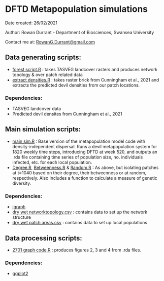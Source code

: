# DFTD Metapopulation simulations

Date created: 26/02/2021

Author: Rowan Durrant - Department of Biosciences, Swansea University 

Contact me at: RowanG.Durrant@gmail.com


## Data generating scripts:
- [forest script.R](R%20Code/forest%20script.R) : takes TASVEG landcover rasters and produces network topology & over patch related data
- [extract densities.R](R%20Code/extract%20densities.R) : takes raster brick from Cunningham et al., 2021 and extracts the predicted devil densities from our patch locations.
### Dependencies:
- TASVEG landcover data
- Predicted devil densites from Cunningham et al., 2021

## Main simulation scripts:
- [main sim.R](R%20Code/main%20sim.R) : Base version of the metapopulation model code with density-independent dispersal. Runs a devil metapopulation system for 1820 weekly time steps, introducing DFTD at week 520, and outputs an .rda file containing time series of population size, no. individuals infected, etc. for each local population.
- [Degree.R](R%20Code/Degree.R), [Betweenness.R](R%20Code/Betweenness.R) & [Random.R](R%20Code/Random.R) : As above, but isolating patches at t=1040 based on their degree, their betweenness or at random, respectively. Also includes a function to calculate a measure of genetic diversity. 

### Dependencies: 
- [igraph](https://igraph.org/r/) 
- [dry wet networktopology.csv](Data%20Files/dry%20wet%20networktopology.csv) : contains data to set up the network structure
- [dry wet patch areas.csv](Data%20Files/dry%20wet%20patch%20areas.csv) : contains data to set up local populations 


## Data processing scripts:
- [2701 graph code.R](R%20Code/2701%20graph%20code.R) : produces figures 2, 3 and 4 from .rda files.

### Dependencies: 
- [ggplot2](https://ggplot2.tidyverse.org/)



